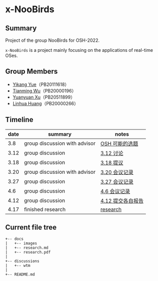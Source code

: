 # x-NooBirds
## Summary
Project of the group NooBirds for OSH-2022.

`x-NooBirds` is a project mainly focusing on the applications of real-time OSes.

## Group Members
- [Yikang Yue](https://github.com/npz7yyk)（PB20111618）
- [Tianming Wu](https://github.com/WuTianming)（PB20000196）
- [Yuanyuan Xu](https://github.com/Wonderful-Me)（PB20511899）
- [Linhua Huang](https://github.com/GeoAlMTBs)（PB20000266）

## Timeline

| date | summary                       | notes                                                        |
| ---- | ----------------------------- | ------------------------------------------------------------ |
| 3.8  | group discussion with advisor | [OSH 可能的选题](./discussions/wtm/3.8&#32;OSH&#32;可能的选题.md) |
| 3.12 | group discussion              | [3.12 讨论](./discussions/wtm/3.12&#32;讨论.md)              |
| 3.18 | group discussion              | [3.18 提议](./discussions/wtm/3.18&#32;提议.md)              |
| 3.20 | group discussion with advisor | [3.20 会议记录](./discussions/wtm/3.20&#32;会议记录.md)      |
| 3.27 | group discussion              | [3.27 会议记录]()                                            |
| 4.6  | group discussion              | [4.6 会议记录]()                                             |
| 4.12 | group discussion              | [4.12 提交各自报告]()                                        |
| 4.17 | finished research             | [research](./docs/research.md)                               |

## Current file tree
```code
+-- docs
|   +-- images
|   +-- research.md
|   +-- research.pdf
|
+-- discussions
|   +-- wtm
|
+-- README.md
```
